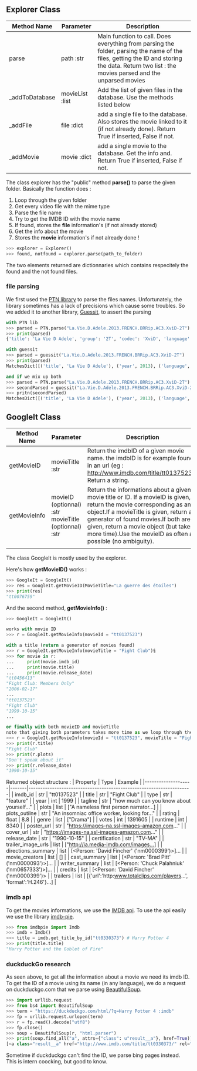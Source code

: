 

## Explorer Class


| Method Name    | Parameter       | Description                                                                                                                                                                                     |
|----------------|-----------------|-------------------------------------------------------------------------------------------------------------------------------------------------------------------------------------------------|
| parse          | path :str       | Main function to call. Does everything from parsing the folder, parsing the name of the files, getting the ID and storing the data. Return two list : the movies parsed and the unparsed movies |
| _addToDatabase | movieList :list | Add the list of given files in the database. Use the methods listed below                                                                                                                       |
| _addFile       | file :dict      | add a single file to the database. Also stores the movie linked to it (if not already done). Return True if inserted, False if not.                                                             |
| _addMovie      | movie :dict     | add a single movie to the database. Get the info and. Return True if inserted, False if not.                                                                                                    |
The class explorer has the "public" method __parse()__ to parse the given folder.
Basically the function does :
1. Loop through the given folder
2. Get every video file with the mime type
3. Parse the file name
4. Try to get the IMDB ID with the movie name
5. If found, stores the __file__ information's (if not already stored)
6. Get the info about the movie
7. Stores the __movie__ information's if not already done !

```Python
>>> explorer = Explorer()
>>> found, notfound = explorer.parse(path_to_folder)
```

The two elements returned are dictionnaries which contains respecitely the found and the not found files.

### file parsing
We first used the [PTN library](https://github.com/divijbindlish/parse-torrent-name) to parse the files names.
Unfortunately, the library sometimes has a lack of precisions which cause some troubles.
So we added it to another library, [Guessit](https://github.com/guessit-io/guessit), to assert the parsing

```Python
with PTN lib
>>> parsed = PTN.parse("La.Vie.D.Adele.2013.FRENCH.BRRip.AC3.XviD-2T")
>>> print(parsed)
{'title': 'La Vie D Adele', 'group': '2T', 'codec': 'XviD', 'language': 'FRENCH', 'year': 2013, 'quality': 'BRRip', 'audio': 'AC3'}

with guessit
>>> parsed = guessit("La.Vie.D.Adele.2013.FRENCH.BRRip.AC3.XviD-2T")
>>> print(parsed)
MatchesDict([('title', 'La Vie D Adele'), ('year', 2013), ('language', <Language [fr]>), ('format', 'BluRay'), ('audio_codec', 'AC3'), ('video_codec', 'XviD'), ('release_group', '2T'), ('type', 'movie')])

and if we mix up both
>>> parsed = PTN.parse("La.Vie.D.Adele.2013.FRENCH.BRRip.AC3.XviD-2T")
>>> secondParsed = guessit("La.Vie.D.Adele.2013.FRENCH.BRRip.AC3.XviD-2T", {"T": parsed["title"]})
>>> pritn(secondParsed)
MatchesDict([('title', 'La Vie D Adele'), ('year', 2013), ('language', <Language [fr]>), ('format', 'BluRay'), ('audio_codec', 'AC3'), ('video_codec', 'XviD'), ('release_group', '2T'), ('type', 'movie')])
```



## GoogleIt Class

| Method Name  | Parameter                                            | Description                                                                                                                                                                                                                                                                                                  |
|--------------|------------------------------------------------------|--------------------------------------------------------------------------------------------------------------------------------------------------------------------------------------------------------------------------------------------------------------------------------------------------------------|
| getMovieID   | movieTitle :str                                      | Return the imdbID of a given movie name. the imdbID is for example found in an url (eg : http://www.imdb.com/title/tt0137523/). Return a string.                                                                                                                                                             |
| getMovieInfo | movieID (optionnal) :str movieTitle (optionnal) :str | Return the informations about a given movie title or ID. If a movieID is given, return the movie corresponding as an object.If a movieTitle is given, return a generator of found movies.If both are given, return a movie object (but takes more time).Use the movieID as often as possible (no ambiguity). |
|              |                                                      |                                                                                                                                                                                                                                                                                                              |

The class GoogleIt is mostly used by the explorer.

Here's how __getMovieID()__ works :

```Python
>>> GoogleIt = GoogleIt()
>>> res = GoogleIt.getMovieID(MovieTitle="La guerre des étoiles")
>>> print(res)
"tt0076759"
```

And the second method, __getMovieInfo()__ :
```Python
>>> GoogleIt = GoogleIt()

works with movie ID
>>> r = GoogleIt.getMovieInfo(movieId = "tt0137523")

with a title (return a generator of movies found)
>>> r = GoogleIt.getMovieInfo(movieTitle = "Fight Club")§
>>> for movie in r:
...     print(movie.imdb_id)
...     print(movie.title)
...     print(movie.release_date)
"tt0456413"
"Fight Club: Members Only"
"2006-02-17"
...
"tt0137523"
"Fight Club"
"1999-10-15"
...

or finally with both movieID and movieTitle
note that giving both parameters takes more time as we loop through the generator.
>>> r = GoogleIt.getMovieInfo(movieId = "tt0137523", movieTitle = "Fight CLUB")
>>> print(r.title)
"Fight Club"
>>> print(r.plots)
"Don't speak about it"
>>> print(r.release_date)
"1990-10-15"
```
Returned object structure :
| Property           | Type  | Example                                                             |
|--------------------|-------|---------------------------------------------------------------------|
| imdb_id            | str   | "tt0137523"                                                         |
| title              | str   | "Fight Club"                                                        |
| type               | str   | "feature"                                                           |
| year               | int   | 1999                                                                |
| tagline            | str   | "how much can you know about yourself..."                           |
| plots              | list  | ["A nameless first person narrator...]                              |
| plots_outilne      | str   | "An insomniac office worker, looking for..."                        |
| rating             | float | 8.8                                                                 |
| genre              | list  | ["Drama"]                                                           |
| votes              | int   | 1391605                                                             |
| runtime            | int   | 8340                                                                |
| poster_url         | str   | "https://images-na.ssl-images-amazon.com..."                        |
| cover_url          | str   | "https://images-na.ssl-images-amazon.com..."                        |
| release_date       | str   | "1990-10-15"                                                        |
| certification      | str   | "TV-MA"                                                             |
| trailer_image_urls | list  | ["http://ia.media-imdb.com/images...]                               |
| directions_summary | list  | [<Person: 'David Fincher' ('nm0000399')>]...                        |
| movie_creators     | list  | []                                                                  |
| cast_summary       | list  | [<Person: 'Brad Pitt' ('nm0000093')>]...                           |
| writer_summary     | list  | [<Person: 'Chuck Palahniuk' ('nm0657333')>]...                      |
| credits            | list  | [<Person: 'David Fincher' ('nm0000399')>                            |
| trailers           | list  | [{'url':'http:www.totalclips.com/players...', 'format':'H.246'}...] |
### imdb api
To get the movies informations, we use the [IMDB api](https://app.imdb.com).
To use the api easily we use the library [imdb-pie](https://github.com/richardasaurus/imdb-pie).

```Python
>>> from imdbpie import Imdb
>>> imdb = Imdb()
>>> title = imdb.get_title_by_id("tt0330373") # Harry Potter 4
>>> print(title.title)
"Harry Potter and the Goblet of Fire"
```

### duckduckGo research
As seen above, to get all the information about a movie we need its imdb ID.
To get the ID of a movie using its name (in any language), we do a request on duckduckgo.com that we parse using [BeautifulSoup](https://www.crummy.com/software/BeautifulSoup/).
```Python
>>> import urllib.request
>>> from bs4 import BeautifulSoup
>>> term = "https://duckduckgo.com/html/?q=Harry Potter 4 :imdb"
>>> fp = urllib.request.urlopen(term)
>>> r = fp.read().decode("utf8")
>>> fp.close()
>>> soup = BeautifulSoup(r, "html.parser")
>>> print(soup.find_all("a", attrs={"class": u"result__a"}, href=True))
[<a class="result__a" href="http://www.imdb.com/title/tt0330373/" rel="nofollow"><b>Harry</b>]....
```
Sometime if duckduckgo can't find the ID, we parse bing pages instead. This is intern coocking, but good to know.

